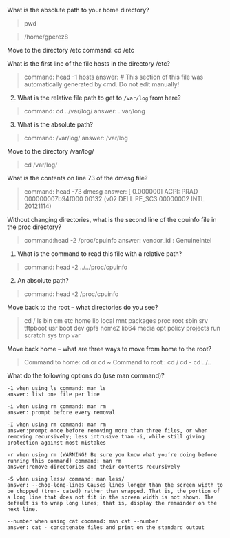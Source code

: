 
What is the absolute path to your home directory?

>pwd

>/home/gperez8

Move to the directory /etc command: cd /etc

What is the first line of the file hosts in the directory /etc?

>command: head -1 hosts
>answer: # This section of this file was automatically generated by cmd. Do not edit manually!

2.	What is the relative file path to get to ```/var/log``` from here?

>command: cd ../var/log/
>answer: ..var/long


3.	What is the absolute path?

>command: /var/log/
>answer: /var/log

Move to the directory /var/log/

>cd /var/log/

What is the contents on line 73 of the dmesg file?

>command: head -73 dmesg
>answer: [ 0.000000] ACPI: PRAD 000000007b94f000 00132 (v02 DELL PE_SC3 00000002 INTL 20121114)

Without changing directories, what is the second line of the cpuinfo file in the proc directory?

>command:head -2 /proc/cpuinfo
>answer: vendor_id	: GenuineIntel 

1.	What is the command to read this file with a relative path? 

>command: head -2 ../../proc/cpuinfo


2.	An absolute path?

>command: head -2 /proc/cpuinfo

Move back to the root – what directories do you see? 

>cd /
>ls
>bin   cm   etc   home   lib    local  mnt  packages  proc      root  sbin     srv  tftpboot  usr
>boot  dev  gpfs  home2  lib64  media  opt  policy    projects  run   scratch  sys  tmp       var


Move back home – what are three ways to move from home to the root? 

>Command to home: cd or cd ~
>Command to root : cd / cd - cd ../..

What do the following options do (use man command)?

```
-1 when using ls command: man ls
answer: list one file per line

-i when using rm command: man rm 
answer: prompt before every removal

-I when using rm command: man rm 
answer:prompt once before removing more than three files, or when removing recursively; less intrusive than -i, while still giving protection against most mistakes

-r when using rm (WARNING! Be sure you know what you’re doing before running this command) command: man rm 
answer:remove directories and their contents recursively

-S when using less/ command: man less/ 
answer: --chop-long-lines Causes lines longer than the screen width to be chopped (trun‐ cated) rather than wrapped. That is, the portion of a long line that does not fit in the screen width is not shown. The default is to wrap long lines; that is, display the remainder on the next line.

--number when using cat coomand: man cat --number 
answer: cat - concatenate files and print on the standard output

```
